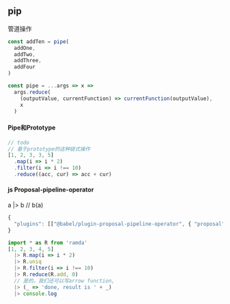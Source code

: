 ## pip
管道操作
```js
const addTen = pipe(
  addOne,
  addTwo,
  addThree,
  addFour
)
```
```js
const pipe = ...args => x => 
  args.reduce(
    (outputValue, currentFunction) => currentFunction(outputValue),
    x
  )
```

#### Pipe和Prototype
```js
// todo
// 基于prototype的这种链式操作
[1, 2, 3, 3, 5]
  .map(i => i * 2)
  .filter(i => i !== 10)
  .reduce((acc, cur) => acc + cur)
```
#### js Proposal-pipeline-operator
a |> b // b(a)
```js
{
  "plugins": [["@babel/plugin-proposal-pipeline-operator", { "proposal": "minimal" }]]
}
```
```js
import * as R from 'ramda'
[1, 2, 3, 4, 5]
  |> R.map(i => i * 2)
  |> R.uniq
  |> R.filter(i => i !== 10)
  |> R.reduce(R.add, 0)
  // 是的，我们还可以写arrow function,
  |> (_ => 'done, result is ' + _)
  |> console.log
```